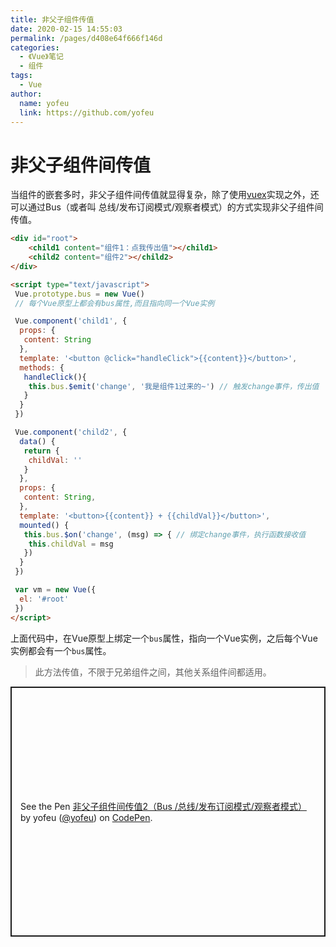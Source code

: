 ```yaml
---
title: 非父子组件传值
date: 2020-02-15 14:55:03
permalink: /pages/d408e64f666f146d
categories:
  - 《Vue》笔记
  - 组件
tags:
  - Vue
author:
  name: yofeu
  link: https://github.com/yofeu
---
```

# 非父子组件间传值

当组件的嵌套多时，非父子组件间传值就显得复杂，除了使用[vuex](https://vuex.vuejs.org/zh/)实现之外，还可以通过Bus（或者叫 总线/发布订阅模式/观察者模式）的方式实现非父子组件间传值。

<!-- more -->

<div id="root">
  <child1 content="组件1：点我传出值"></child1>
  <child2 content="组件2"></child2>
 </div>

```html
<div id="root">
    <child1 content="组件1：点我传出值"></child1>
    <child2 content="组件2"></child2>
</div>

<script type="text/javascript">
 Vue.prototype.bus = new Vue()
 // 每个Vue原型上都会有bus属性,而且指向同一个Vue实例

 Vue.component('child1', {
  props: {
   content: String
  },
  template: '<button @click="handleClick">{{content}}</button>',
  methods: {
   handleClick(){
    this.bus.$emit('change', '我是组件1过来的~') // 触发change事件，传出值
   }
  }
 })

 Vue.component('child2', {
  data() {
   return {
    childVal: ''
   }
  },
  props: {
   content: String,
  },
  template: '<button>{{content}} + {{childVal}}</button>',
  mounted() {
   this.bus.$on('change', (msg) => { // 绑定change事件，执行函数接收值
    this.childVal = msg
   })
  }
 })

 var vm = new Vue({
  el: '#root'
 })
</script>
```

上面代码中，在Vue原型上绑定一个`bus`属性，指向一个Vue实例，之后每个Vue实例都会有一个`bus`属性。

> 此方法传值，不限于兄弟组件之间，其他关系组件间都适用。

<p class="codepen" data-height="400" data-theme-id="light" data-default-tab="js,result" data-user="yofeu" data-slug-hash="wvaGwEj" style="height: 400px; box-sizing: border-box; display: flex; align-items: center; justify-content: center; border: 2px solid; margin: 1em 0; padding: 1em;" data-pen-title="非父子组件间传值2（Bus /总线/发布订阅模式/观察者模式）">
  <span>See the Pen <a href="https://codepen.io/yofeu/pen/wvaGwEj">
  非父子组件间传值2（Bus /总线/发布订阅模式/观察者模式）</a> by yofeu (<a href="https://codepen.io/yofeu">@yofeu</a>)
  on <a href="https://codepen.io">CodePen</a>.</span>
</p>
<script async src="https://static.codepen.io/assets/embed/ei.js"></script>
